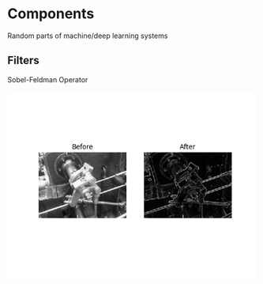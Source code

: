 # Components

Random parts of machine/deep learning systems

## Filters

Sobel-Feldman Operator

![](https://github.com/eltonlaw/machine-learning-models/blob/master/components/images/sobel-feldman.png?raw=true)